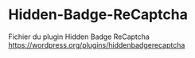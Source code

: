 # Hidden-Badge-ReCaptcha

Fichier du plugin Hidden Badge ReCaptcha
https://wordpress.org/plugins/hiddenbadgerecaptcha